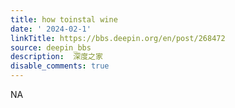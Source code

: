 ```yaml
---
title: how toinstal wine
date: ' 2024-02-1'
linkTitle: https://bbs.deepin.org/en/post/268472
source: deepin_bbs
description:  深度之家 
disable_comments: true
---
```

NA
